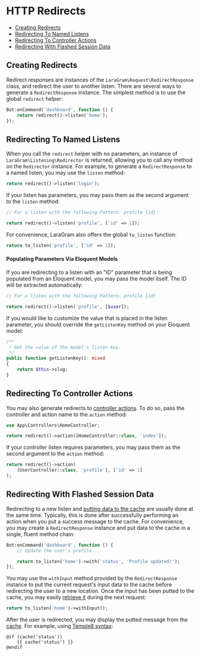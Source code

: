 # HTTP Redirects

- [Creating Redirects](#creating-redirects)
- [Redirecting To Named Listens](#redirecting-named-listens)
- [Redirecting To Controller Actions](#redirecting-controller-actions)
- [Redirecting With Flashed Session Data](#redirecting-with-puted-cache-data)

<a name="creating-redirects"></a>
## Creating Redirects

Redirect responses are instances of the `LaraGram\Request\RedirectResponse` class, and redirect the user to another listen. There are several ways to generate a `RedirectResponse` instance. The simplest method is to use the global `redirect` helper:

```php
Bot:onCommand('dashboard', function () {
    return redirect()->listen('home');
});
```

<a name="redirecting-named-listens"></a>
## Redirecting To Named Listens

When you call the `redirect` helper with no parameters, an instance of `LaraGram\Listening\Redirector` is returned, allowing you to call any method on the `Redirector` instance. For example, to generate a `RedirectResponse` to a named listen, you may use the `listen` method:

```php
return redirect()->listen('login');
```

If your listen has parameters, you may pass them as the second argument to the `listen` method:

```php
// For a listen with the following Pattern: profile {id}

return redirect()->listen('profile', ['id' => 1]);
```

For convenience, LaraGram also offers the global `to_listen` function:

```php
return to_listen('profile', ['id' => 1]);
```

<a name="populating-parameters-via-eloquent-models"></a>
#### Populating Parameters Via Eloquent Models

If you are redirecting to a listen with an "ID" parameter that is being populated from an Eloquent model, you may pass the model itself. The ID will be extracted automatically:

```php
// For a listen with the following Pattern: profile {id}

return redirect()->listen('profile', [$user]);
```

If you would like to customize the value that is placed in the listen parameter, you should override the `getListenKey` method on your Eloquent model:

```php
/**
 * Get the value of the model's listen key.
 */
public function getListenKey(): mixed
{
    return $this->slug;
}
```

<a name="redirecting-controller-actions"></a>
## Redirecting To Controller Actions

You may also generate redirects to [controller actions](/docs/{{version}}/controllers). To do so, pass the controller and action name to the `action` method:

```php
use App\Controllers\HomeController;

return redirect()->action([HomeController::class, 'index']);
```

If your controller listen requires parameters, you may pass them as the second argument to the `action` method:

```php
return redirect()->action(
    [UserController::class, 'profile'], ['id' => 1]
);
```

<a name="redirecting-with-puted-cache-data"></a>
## Redirecting With Flashed Session Data

Redirecting to a new listen and [putting data to the cache](/docs/{{version}}/cache#storing-items-in-the-cache) are usually done at the same time. Typically, this is done after successfully performing an action when you put a success message to the cache. For convenience, you may create a `RedirectResponse` instance and put data to the cache in a single, fluent method chain:

```php
Bot:onCommand('dashboard', function () {
    // Update the user's profile...

    return to_listen('home')->with('status', 'Profile updated!');
});
```

You may use the `withInput` method provided by the `RedirectResponse` instance to put the current request's input data to the cache before redirecting the user to a new location. Once the input has been putted to the cache, you may easily [retrieve it](/docs/{{version}}/cache#retrieving-items-from-the-cache) during the next request:

```php
return to_listen('home')->withInput();
```

After the user is redirected, you may display the putted message from the [cache](/docs/{{version}}/cache). For example, using [Temple8 syntax](/docs/{{version}}/temple8):

```blade
@if (cache('status'))
    {{ cache('status') }}
@endif
```

